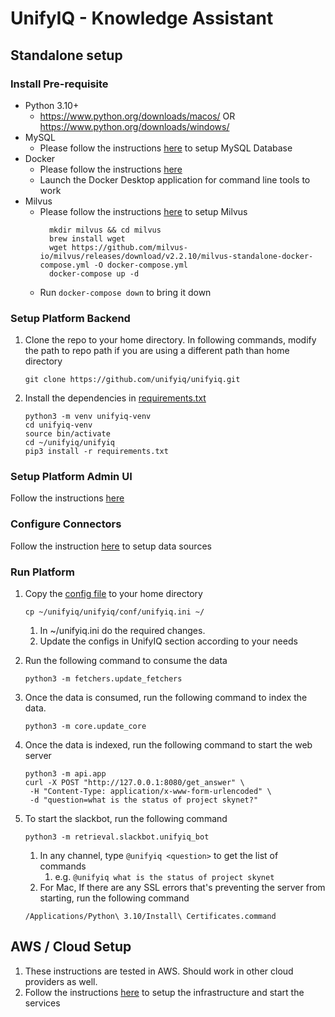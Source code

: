 # UnifyIQ - Knowledge Assistant

## Standalone setup

### Install Pre-requisite

- Python 3.10+
    - https://www.python.org/downloads/macos/ OR https://www.python.org/downloads/windows/
- MySQL
    - Please follow the instructions [here](/schema/database/README.md) to setup MySQL Database
- Docker
    - Please follow the instructions [here](https://docs.docker.com/engine/install/)
    - Launch the Docker Desktop application for command line tools to work
- Milvus
    - Please follow the instructions [here](https://milvus.io/docs/install_standalone-docker.md) to setup Milvus
      ```commandline
        mkdir milvus && cd milvus
        brew install wget
        wget https://github.com/milvus-io/milvus/releases/download/v2.2.10/milvus-standalone-docker-compose.yml -O docker-compose.yml
        docker-compose up -d
      ```
    - Run `docker-compose down` to bring it down


### Setup Platform Backend

1. Clone the repo to your home directory. In following commands, modify the path to repo path if you are using a
   different path than home directory
    ```commandline
    git clone https://github.com/unifyiq/unifyiq.git
    ```
2. Install the dependencies in [requirements.txt](/unifyiq/requirements.txt)
    ```commandline
   python3 -m venv unifyiq-venv
   cd unifyiq-venv
   source bin/activate
   cd ~/unifyiq/unifyiq
   pip3 install -r requirements.txt
    ```

### Setup Platform Admin UI

Follow the instructions [here](/unifyiq/ui/README.md)

### Configure Connectors

Follow the instruction [here](/SetupConnectors.md) to setup data sources

### Run Platform
1. Copy the [config file](/unifyiq/conf/unifyiq.ini) to your home directory
   ```commandline
   cp ~/unifyiq/unifyiq/conf/unifyiq.ini ~/
   ```
    1. In ~/unifyiq.ini do the required changes.
    2. Update the configs in UnifyIQ section according to your needs

2. Run the following command to consume the data
    ```commandline
    python3 -m fetchers.update_fetchers
    ```
3. Once the data is consumed, run the following command to index the data.
    ```commandline
    python3 -m core.update_core
    ```
4. Once the data is indexed, run the following command to start the web server
    ```commandline
    python3 -m api.app
    curl -X POST "http://127.0.0.1:8080/get_answer" \
     -H "Content-Type: application/x-www-form-urlencoded" \
     -d "question=what is the status of project skynet?"
    ```
5. To start the slackbot, run the following command
    ```commandline
    python3 -m retrieval.slackbot.unifyiq_bot
    ```
    1. In any channel, type `@unifyiq <question>` to get the list of commands
        1. e.g. ```@unifyiq what is the status of project skynet```
    2. For Mac, If there are any SSL errors that's preventing the server from starting, run the following command
    ```commandline
    /Applications/Python\ 3.10/Install\ Certificates.command
    ```


## AWS / Cloud Setup

1. These instructions are tested in AWS. Should work in other cloud providers as well.
2. Follow the instructions [here](/unifyiq/playbooks/README.md) to setup the infrastructure and start the services
